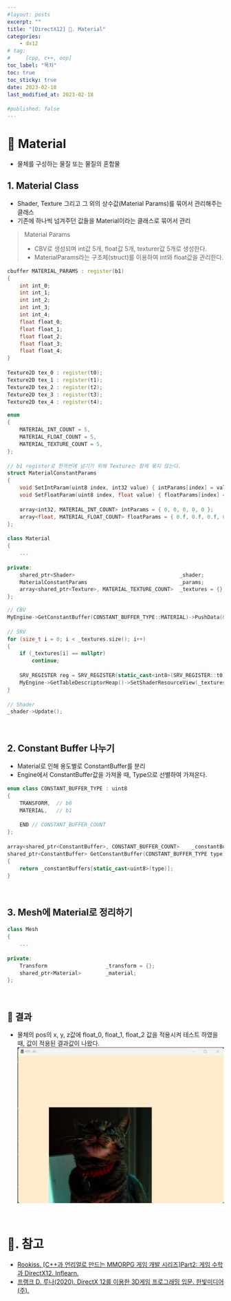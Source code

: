 ```yaml
---
#layout: posts
excerpt: ""
title: "[DirectX12] 📂. Material"
categories:
    - dx12
# tag:
#     [cpp, c++, oop]
toc_label: "목차"
toc: true
toc_sticky: true
date: 2023-02-18
last_modified_at: 2023-02-18

#published: false
---
```


# 🔷 Material
- 물체를 구성하는 물질 또는 물질의 혼합물  

## 1. Material Class
- Shader, Texture 그리고 그 외의 상수값(Material Params)를 묶어서 관리해주는 클래스  
- 기존에 하나씩 넘겨주던 값들을 Material이라는 클래스로 묶어서 관리  

> Material Params
> - CBV로 생성되며 int값 5개, float값 5개, texturer값 5개로 생성한다.  
> - MaterialParams라는 구조체(struct)를 이용하여 int와 float값을 관리한다.  

```cpp
cbuffer MATERIAL_PARAMS : register(b1)
{
    int int_0;
    int int_1;
    int int_2;
    int int_3;
    int int_4;
    float float_0;
    float float_1;
    float float_2;
    float float_3;
    float float_4;
}

Texture2D tex_0 : register(t0);
Texture2D tex_1 : register(t1);
Texture2D tex_2 : register(t2);
Texture2D tex_3 : register(t3);
Texture2D tex_4 : register(t4);
```

```cpp
enum
{
	MATERIAL_INT_COUNT = 5,
	MATERIAL_FLOAT_COUNT = 5,
	MATERIAL_TEXTURE_COUNT = 5,
};

// b1 register로 한꺼번에 넘기기 위해 Texture는 함께 묶지 않는다.
struct MaterialConstantParams
{
	void SetIntParam(uint8 index, int32 value) { intParams[index] = value; }
	void SetFloatParam(uint8 index, float value) { floatParams[index] = value; }

	array<int32, MATERIAL_INT_COUNT> intParams = { 0, 0, 0, 0, 0 };
	array<float, MATERIAL_FLOAT_COUNT> floatParams = { 0.f, 0.f, 0.f, 0.f, 0.f };
};

class Material
{
    ...

private:
	shared_ptr<Shader>									_shader;
	MaterialConstantParams								_params;
	array<shared_ptr<Texture>, MATERIAL_TEXTURE_COUNT>	_textures = {};
};
```

```cpp
// CBV
MyEngine->GetConstantBuffer(CONSTANT_BUFFER_TYPE::MATERIAL)->PushData(&_params, sizeof(_params));

// SRV
for (size_t i = 0; i < _textures.size(); i++)
{
    if (_textures[i] == nullptr)
        continue;

    SRV_REGISTER reg = SRV_REGISTER(static_cast<int8>(SRV_REGISTER::t0) + i);
    MyEngine->GetTableDescriptorHeap()->SetShaderResourceView(_textures[i]->GetCpuHandle(), reg);
}

// Shader
_shader->Update();
```

<br>

## 2. Constant Buffer 나누기
- Material로 인해 용도별로 ConstantBuffer를 분리  
- Engine에서 ConstantBuffer값을 가져올 때, Type으로 선별하여 가져온다.
```cpp
enum class CONSTANT_BUFFER_TYPE : uint8
{
	TRANSFORM,  // b0
	MATERIAL,   // b1

	END // CONSTANT_BUFFER_COUNT
};

array<shared_ptr<ConstantBuffer>, CONSTANT_BUFFER_COUNT>    _constantBuffers;
shared_ptr<ConstantBuffer> GetConstantBuffer(CONSTANT_BUFFER_TYPE type) 
{ 
    return _constantBuffers[static_cast<uint8>(type)]; 
}
```

<br>

## 3. Mesh에 Material로 정리하기

```cpp
class Mesh
{
    ...

private:
	Transform					_transform = {};
	shared_ptr<Material>		_material;
};
```

<br>

## 🔹 결과  
- 물체의 pos의 x, y, z값에 float_0, float_1, float_2 값을 적용시켜 테스트 하였을 때, 값이 적용된 결과값이 나왔다.
![image](../../assets/images/dx12_img/10_material/result.png)  
<br>

# 📑. 참고
* [Rookiss. [C++과 언리얼로 만드는 MMORPG 게임 개발 시리즈]Part2: 게임 수학과 DirectX12. Inflearn.](https://www.inflearn.com/course/%EC%96%B8%EB%A6%AC%EC%96%BC-3d-mmorpg-2/dashboard)
* [프랭크 D. 루나(2020). DirectX 12를 이용한 3D게임 프로그래밍 입문. 한빛미디어(주).](https://www.hanbit.co.kr/store/books/look.php?p_code=B5088646371)